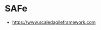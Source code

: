# SAFe

* https://www.scaledagileframework.com
  [](https://www.scrumcn.com/agile/scrum/22937.html)
